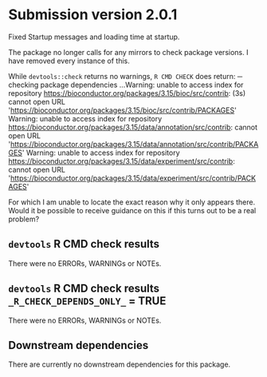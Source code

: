 # Submission version 2.0.1
Fixed Startup messages and loading time at startup.

The package no longer calls for any mirrors to check package versions. I have removed every instance of this.

While `devtools::check` returns no warnings, `R CMD CHECK` does return:
─  checking package dependencies ...Warning: unable to access index for repository https://bioconductor.org/packages/3.15/bioc/src/contrib: (3s)
     cannot open URL 'https://bioconductor.org/packages/3.15/bioc/src/contrib/PACKAGES'
   Warning: unable to access index for repository https://bioconductor.org/packages/3.15/data/annotation/src/contrib:
     cannot open URL 'https://bioconductor.org/packages/3.15/data/annotation/src/contrib/PACKAGES'
   Warning: unable to access index for repository https://bioconductor.org/packages/3.15/data/experiment/src/contrib:
     cannot open URL 'https://bioconductor.org/packages/3.15/data/experiment/src/contrib/PACKAGES'
     
For which I am unable to locate the exact reason why it only appears there. Would it be possible to receive guidance on this if this
turns out to be a real problem?


## `devtools` R CMD check results
There were no ERRORs, WARNINGs or NOTEs. 

## `devtools` R CMD check results `_R_CHECK_DEPENDS_ONLY_` = TRUE
There were no ERRORs, WARNINGs or NOTEs.

## Downstream dependencies
There are currently no downstream dependencies for this package.
